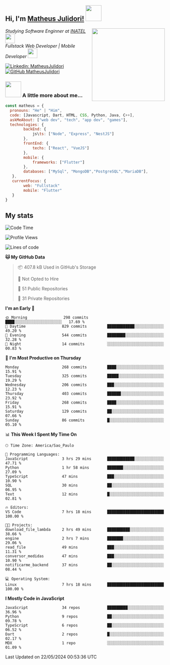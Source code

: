 <h2> Hi, I'm <a href="https://matheusjulidori.github.io" target="_blank">Matheus Julidori!</a> <img src="https://media.giphy.com/media/12oufCB0MyZ1Go/giphy.gif" width="50"></h2>
<img align='right' src="https://media.giphy.com/media/3oKIPnAiaMCws8nOsE/giphy.gif" width="230" height="auto">
<p><em>Studying Software Enginner at <a href="http://www.inatel.br" target="_blank">INATEL</a><img src="https://media.giphy.com/media/fYSnHlufseco8Fh93Z/giphy.gif" width="30"></br>
  Fullstack Web Developer | Mobile Developer <img src="https://media.giphy.com/media/WUlplcMpOCEmTGBtBW/giphy.gif" width="30">
</em></p>

[![Linkedin: MatheusJulidori](https://img.shields.io/badge/-MatheusJulidori-blue?style=flat-square&logo=Linkedin&logoColor=white&link=https://www.linkedin.com/in/MatheusJulidori/)](https://www.linkedin.com/in/MatheusJulidori/)
[![GitHub MatheusJulidori](https://img.shields.io/github/followers/matheusjulidori?label=follow&style=social)](https://github.com/MatheusJulidori)


### <img src="https://media.giphy.com/media/VgCDAzcKvsR6OM0uWg/giphy.gif" width="50"> A little more about me...  

```javascript
const matheus = {
  pronouns: "He" | "Him",
  code: [Javascript, Dart, HTML, CSS, Python, Java, C++],
  askMeAbout: ["web dev", "tech", "app dev", "games"],
  technologies: {
        backEnd: {
            js\ts: ["Node", "Express", "NestJS"]
        },
        frontEnd: {
            techs: ["React", "VueJS"]
        },
        mobile: {
            frameworks: ["Flutter"]
        },
        databases: ["MySql", "MongoDB","PostgreSQL","MariaDB"],
   },
   currentFocus: {
        web: "Fullstack"
        mobile: "Flutter"
   }
}
```
<h2>My stats</h2>

<!--START_SECTION:waka-->
![Code Time](http://img.shields.io/badge/Code%20Time-611%20hrs%2017%20mins-blue)

![Profile Views](http://img.shields.io/badge/Profile%20Views-6-blue)

![Lines of code](https://img.shields.io/badge/From%20Hello%20World%20I%27ve%20Written-6.6%20million%20lines%20of%20code-blue)

**🐱 My GitHub Data** 

> 📦 407.8 kB Used in GitHub's Storage 
 > 
> 🚫 Not Opted to Hire
 > 
> 📜 51 Public Repositories 
 > 
> 🔑 31 Private Repositories 
 > 
**I'm an Early 🐤** 

```text
🌞 Morning                298 commits         ████░░░░░░░░░░░░░░░░░░░░░   17.69 % 
🌆 Daytime                829 commits         ████████████░░░░░░░░░░░░░   49.20 % 
🌃 Evening                544 commits         ████████░░░░░░░░░░░░░░░░░   32.28 % 
🌙 Night                  14 commits          ░░░░░░░░░░░░░░░░░░░░░░░░░   00.83 % 
```
📅 **I'm Most Productive on Thursday** 

```text
Monday                   268 commits         ████░░░░░░░░░░░░░░░░░░░░░   15.91 % 
Tuesday                  325 commits         █████░░░░░░░░░░░░░░░░░░░░   19.29 % 
Wednesday                206 commits         ███░░░░░░░░░░░░░░░░░░░░░░   12.23 % 
Thursday                 403 commits         ██████░░░░░░░░░░░░░░░░░░░   23.92 % 
Friday                   268 commits         ████░░░░░░░░░░░░░░░░░░░░░   15.91 % 
Saturday                 129 commits         ██░░░░░░░░░░░░░░░░░░░░░░░   07.66 % 
Sunday                   86 commits          █░░░░░░░░░░░░░░░░░░░░░░░░   05.10 % 
```


📊 **This Week I Spent My Time On** 

```text
🕑︎ Time Zone: America/Sao_Paulo

💬 Programming Languages: 
JavaScript               3 hrs 29 mins       ████████████░░░░░░░░░░░░░   47.71 % 
Python                   1 hr 58 mins        ███████░░░░░░░░░░░░░░░░░░   27.09 % 
TypeScript               47 mins             ███░░░░░░░░░░░░░░░░░░░░░░   10.90 % 
SQL                      30 mins             ██░░░░░░░░░░░░░░░░░░░░░░░   06.95 % 
Text                     12 mins             █░░░░░░░░░░░░░░░░░░░░░░░░   02.81 % 

🔥 Editors: 
VS Code                  7 hrs 18 mins       █████████████████████████   100.00 % 

🐱‍💻 Projects: 
download_file_lambda     2 hrs 49 mins       ██████████░░░░░░░░░░░░░░░   38.66 % 
engine                   2 hrs 7 mins        ███████░░░░░░░░░░░░░░░░░░   29.06 % 
read_file                49 mins             ███░░░░░░░░░░░░░░░░░░░░░░   11.31 % 
conversor_medidas        47 mins             ███░░░░░░░░░░░░░░░░░░░░░░   10.90 % 
notificarme_backend      37 mins             ██░░░░░░░░░░░░░░░░░░░░░░░   08.44 % 

💻 Operating System: 
Linux                    7 hrs 18 mins       █████████████████████████   100.00 % 
```

**I Mostly Code in JavaScript** 

```text
JavaScript               34 repos            █████████░░░░░░░░░░░░░░░░   36.96 % 
Python                   9 repos             ██░░░░░░░░░░░░░░░░░░░░░░░   09.78 % 
TypeScript               6 repos             ██░░░░░░░░░░░░░░░░░░░░░░░   06.52 % 
Dart                     2 repos             █░░░░░░░░░░░░░░░░░░░░░░░░   02.17 % 
MDX                      1 repo              ░░░░░░░░░░░░░░░░░░░░░░░░░   01.09 % 
```




 Last Updated on 22/05/2024 00:53:36 UTC
<!--END_SECTION:waka-->

